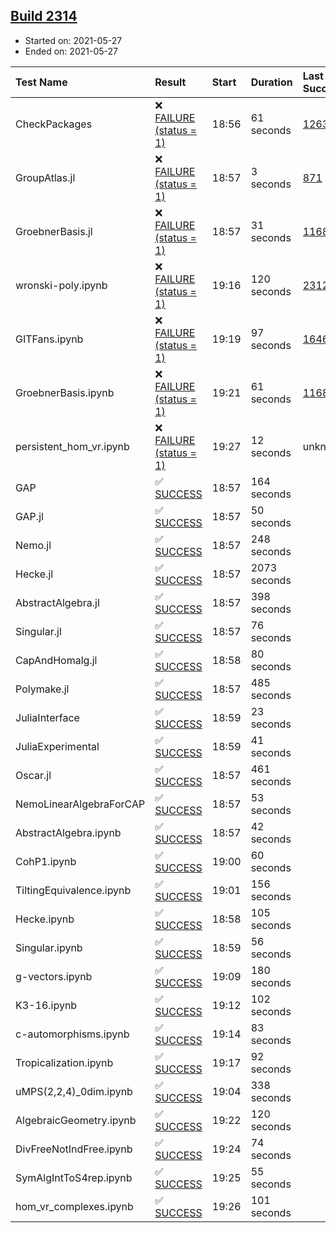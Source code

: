 ## [Build 2314](https://oscarci.mathematik.uni-kl.de/job/oscar-stable/2314/)

* Started on: 2021-05-27
* Ended on: 2021-05-27

| Test Name    | Result | Start | Duration | Last Success | First Failure |
|:-------------|:-------|:------|:---------|:-------------|:--------------|
| CheckPackages | ❌ [FAILURE (status = 1)](https://oscarci.mathematik.uni-kl.de/job/oscar-stable/2314/artifact/logs/build-2314/CheckPackages.log) | 18:56 | 61 seconds | [1263](https://oscarci.mathematik.uni-kl.de/job/oscar-stable/1263/) | [1264](https://oscarci.mathematik.uni-kl.de/job/oscar-stable/1264/) |
| GroupAtlas.jl | ❌ [FAILURE (status = 1)](https://oscarci.mathematik.uni-kl.de/job/oscar-stable/2314/artifact/logs/build-2314/GroupAtlas.jl.log) | 18:57 | 3 seconds | [871](https://oscarci.mathematik.uni-kl.de/job/oscar-stable/871/) | [872](https://oscarci.mathematik.uni-kl.de/job/oscar-stable/872/) |
| GroebnerBasis.jl | ❌ [FAILURE (status = 1)](https://oscarci.mathematik.uni-kl.de/job/oscar-stable/2314/artifact/logs/build-2314/GroebnerBasis.jl.log) | 18:57 | 31 seconds | [1168](https://oscarci.mathematik.uni-kl.de/job/oscar-stable/1168/) | [1169](https://oscarci.mathematik.uni-kl.de/job/oscar-stable/1169/) |
| wronski-poly.ipynb | ❌ [FAILURE (status = 1)](https://oscarci.mathematik.uni-kl.de/job/oscar-stable/2314/artifact/logs/build-2314/wronski-poly.ipynb.log) | 19:16 | 120 seconds | [2312](https://oscarci.mathematik.uni-kl.de/job/oscar-stable/2312/) | [2313](https://oscarci.mathematik.uni-kl.de/job/oscar-stable/2313/) |
| GITFans.ipynb | ❌ [FAILURE (status = 1)](https://oscarci.mathematik.uni-kl.de/job/oscar-stable/2314/artifact/logs/build-2314/GITFans.ipynb.log) | 19:19 | 97 seconds | [1646](https://oscarci.mathematik.uni-kl.de/job/oscar-stable/1646/) | [1647](https://oscarci.mathematik.uni-kl.de/job/oscar-stable/1647/) |
| GroebnerBasis.ipynb | ❌ [FAILURE (status = 1)](https://oscarci.mathematik.uni-kl.de/job/oscar-stable/2314/artifact/logs/build-2314/GroebnerBasis.ipynb.log) | 19:21 | 61 seconds | [1168](https://oscarci.mathematik.uni-kl.de/job/oscar-stable/1168/) | [1169](https://oscarci.mathematik.uni-kl.de/job/oscar-stable/1169/) |
| persistent_hom_vr.ipynb | ❌ [FAILURE (status = 1)](https://oscarci.mathematik.uni-kl.de/job/oscar-stable/2314/artifact/logs/build-2314/persistent_hom_vr.ipynb.log) | 19:27 | 12 seconds | unknown | unknown |
| GAP | ✅ [SUCCESS](https://oscarci.mathematik.uni-kl.de/job/oscar-stable/2314/artifact/logs/build-2314/GAP.log) | 18:57 | 164 seconds |  |  |
| GAP.jl | ✅ [SUCCESS](https://oscarci.mathematik.uni-kl.de/job/oscar-stable/2314/artifact/logs/build-2314/GAP.jl.log) | 18:57 | 50 seconds |  |  |
| Nemo.jl | ✅ [SUCCESS](https://oscarci.mathematik.uni-kl.de/job/oscar-stable/2314/artifact/logs/build-2314/Nemo.jl.log) | 18:57 | 248 seconds |  |  |
| Hecke.jl | ✅ [SUCCESS](https://oscarci.mathematik.uni-kl.de/job/oscar-stable/2314/artifact/logs/build-2314/Hecke.jl.log) | 18:57 | 2073 seconds |  |  |
| AbstractAlgebra.jl | ✅ [SUCCESS](https://oscarci.mathematik.uni-kl.de/job/oscar-stable/2314/artifact/logs/build-2314/AbstractAlgebra.jl.log) | 18:57 | 398 seconds |  |  |
| Singular.jl | ✅ [SUCCESS](https://oscarci.mathematik.uni-kl.de/job/oscar-stable/2314/artifact/logs/build-2314/Singular.jl.log) | 18:57 | 76 seconds |  |  |
| CapAndHomalg.jl | ✅ [SUCCESS](https://oscarci.mathematik.uni-kl.de/job/oscar-stable/2314/artifact/logs/build-2314/CapAndHomalg.jl.log) | 18:58 | 80 seconds |  |  |
| Polymake.jl | ✅ [SUCCESS](https://oscarci.mathematik.uni-kl.de/job/oscar-stable/2314/artifact/logs/build-2314/Polymake.jl.log) | 18:57 | 485 seconds |  |  |
| JuliaInterface | ✅ [SUCCESS](https://oscarci.mathematik.uni-kl.de/job/oscar-stable/2314/artifact/logs/build-2314/JuliaInterface.log) | 18:59 | 23 seconds |  |  |
| JuliaExperimental | ✅ [SUCCESS](https://oscarci.mathematik.uni-kl.de/job/oscar-stable/2314/artifact/logs/build-2314/JuliaExperimental.log) | 18:59 | 41 seconds |  |  |
| Oscar.jl | ✅ [SUCCESS](https://oscarci.mathematik.uni-kl.de/job/oscar-stable/2314/artifact/logs/build-2314/Oscar.jl.log) | 18:57 | 461 seconds |  |  |
| NemoLinearAlgebraForCAP | ✅ [SUCCESS](https://oscarci.mathematik.uni-kl.de/job/oscar-stable/2314/artifact/logs/build-2314/NemoLinearAlgebraForCAP.log) | 18:57 | 53 seconds |  |  |
| AbstractAlgebra.ipynb | ✅ [SUCCESS](https://oscarci.mathematik.uni-kl.de/job/oscar-stable/2314/artifact/logs/build-2314/AbstractAlgebra.ipynb.log) | 18:57 | 42 seconds |  |  |
| CohP1.ipynb | ✅ [SUCCESS](https://oscarci.mathematik.uni-kl.de/job/oscar-stable/2314/artifact/logs/build-2314/CohP1.ipynb.log) | 19:00 | 60 seconds |  |  |
| TiltingEquivalence.ipynb | ✅ [SUCCESS](https://oscarci.mathematik.uni-kl.de/job/oscar-stable/2314/artifact/logs/build-2314/TiltingEquivalence.ipynb.log) | 19:01 | 156 seconds |  |  |
| Hecke.ipynb | ✅ [SUCCESS](https://oscarci.mathematik.uni-kl.de/job/oscar-stable/2314/artifact/logs/build-2314/Hecke.ipynb.log) | 18:58 | 105 seconds |  |  |
| Singular.ipynb | ✅ [SUCCESS](https://oscarci.mathematik.uni-kl.de/job/oscar-stable/2314/artifact/logs/build-2314/Singular.ipynb.log) | 18:59 | 56 seconds |  |  |
| g-vectors.ipynb | ✅ [SUCCESS](https://oscarci.mathematik.uni-kl.de/job/oscar-stable/2314/artifact/logs/build-2314/g-vectors.ipynb.log) | 19:09 | 180 seconds |  |  |
| K3-16.ipynb | ✅ [SUCCESS](https://oscarci.mathematik.uni-kl.de/job/oscar-stable/2314/artifact/logs/build-2314/K3-16.ipynb.log) | 19:12 | 102 seconds |  |  |
| c-automorphisms.ipynb | ✅ [SUCCESS](https://oscarci.mathematik.uni-kl.de/job/oscar-stable/2314/artifact/logs/build-2314/c-automorphisms.ipynb.log) | 19:14 | 83 seconds |  |  |
| Tropicalization.ipynb | ✅ [SUCCESS](https://oscarci.mathematik.uni-kl.de/job/oscar-stable/2314/artifact/logs/build-2314/Tropicalization.ipynb.log) | 19:17 | 92 seconds |  |  |
| uMPS(2,2,4)_0dim.ipynb | ✅ [SUCCESS](https://oscarci.mathematik.uni-kl.de/job/oscar-stable/2314/artifact/logs/build-2314/uMPS-2-2-4-_0dim.ipynb.log) | 19:04 | 338 seconds |  |  |
| AlgebraicGeometry.ipynb | ✅ [SUCCESS](https://oscarci.mathematik.uni-kl.de/job/oscar-stable/2314/artifact/logs/build-2314/AlgebraicGeometry.ipynb.log) | 19:22 | 120 seconds |  |  |
| DivFreeNotIndFree.ipynb | ✅ [SUCCESS](https://oscarci.mathematik.uni-kl.de/job/oscar-stable/2314/artifact/logs/build-2314/DivFreeNotIndFree.ipynb.log) | 19:24 | 74 seconds |  |  |
| SymAlgIntToS4rep.ipynb | ✅ [SUCCESS](https://oscarci.mathematik.uni-kl.de/job/oscar-stable/2314/artifact/logs/build-2314/SymAlgIntToS4rep.ipynb.log) | 19:25 | 55 seconds |  |  |
| hom_vr_complexes.ipynb | ✅ [SUCCESS](https://oscarci.mathematik.uni-kl.de/job/oscar-stable/2314/artifact/logs/build-2314/hom_vr_complexes.ipynb.log) | 19:26 | 101 seconds |  |  |
